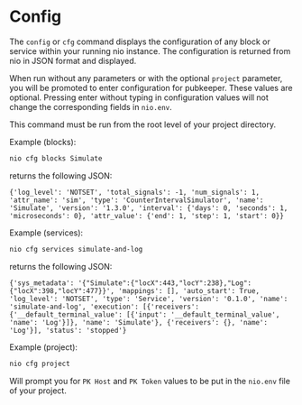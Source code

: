 # Config

The `config` or `cfg` command displays the configuration of any block or service within your running nio instance. The configuration is returned from nio in JSON format and displayed.

When run without any parameters or with the optional `project` parameter, you will be promoted to enter configuration for pubkeeper. These values are optional. Pressing enter without typing in configuration values will not change the corresponding fields in `nio.env`.

This command must be run from the root level of your project directory.

Example (blocks):
```bash
nio cfg blocks Simulate
```
returns the following JSON:
```
{'log_level': 'NOTSET', 'total_signals': -1, 'num_signals': 1, 'attr_name': 'sim', 'type': 'CounterIntervalSimulator', 'name': 'Simulate', 'version': '1.3.0', 'interval': {'days': 0, 'seconds': 1, 'microseconds': 0}, 'attr_value': {'end': 1, 'step': 1, 'start': 0}}
```

Example (services):
```bash
nio cfg services simulate-and-log
```
returns the following JSON:
```
{'sys_metadata': '{"Simulate":{"locX":443,"locY":238},"Log":{"locX":398,"locY":477}}', 'mappings': [], 'auto_start': True, 'log_level': 'NOTSET', 'type': 'Service', 'version': '0.1.0', 'name': 'simulate-and-log', 'execution': [{'receivers': {'__default_terminal_value': [{'input': '__default_terminal_value', 'name': 'Log'}]}, 'name': 'Simulate'}, {'receivers': {}, 'name': 'Log'}], 'status': 'stopped'}
```

Example (project):
```bash
nio cfg project
```
Will prompt you for `PK Host` and `PK Token` values to be put in the `nio.env` file of your project.
